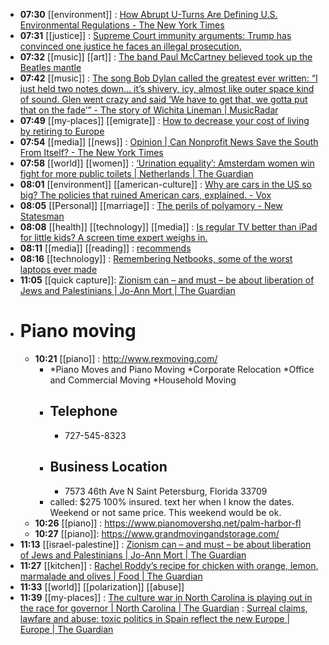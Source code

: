 - **07:30** [[environment]] :  [How Abrupt U-Turns Are Defining U.S. Environmental Regulations - The New York Times](https://www.nytimes.com/2024/04/26/climate/biden-trump-environmental-regulations.html)
- **07:31** [[justice]] :  [Supreme Court immunity arguments: Trump has convinced one justice he faces an illegal prosecution.](https://slate.com/news-and-politics/2024/04/supreme-court-trump-immunity-arguments-alito-maga.html)
- **07:32** [[music]] [[art]] :  [The band Paul McCartney believed took up the Beatles mantle](https://faroutmagazine.co.uk/a-new-generation-of-music-the-knockout-band-paul-mccartney-felt-took-up-the-beatles-mantle/)
- **07:42** [[music]] :  [The song Bob Dylan called the greatest ever written: “I just held two notes down… it’s shivery, icy, almost like outer space kind of sound. Glen went crazy and said ‘We have to get that, we gotta put that on the fade’” - The story of Wichita Lineman | MusicRadar](https://www.musicradar.com/news/glen-campbell-wichita-lineman)
- **07:49** [[my-places]] [[emigrate]] :  [How to decrease your cost of living by retiring to Europe](https://www.cnbc.com/2024/04/28/how-to-decrease-your-cost-of-living-by-retiring-to-europe.html)
- **07:54** [[media]] [[news]] :  [Opinion | Can Nonprofit News Save the South From Itself? - The New York Times](https://www.nytimes.com/2024/04/29/opinion/nonprofit-media-journalism.html)
- **07:58** [[world]] [[women]] :  [‘Urination equality’: Amsterdam women win fight for more public toilets | Netherlands | The Guardian](https://www.theguardian.com/world/2024/apr/29/urination-equality-amsterdam-women-win-fight-more-public-toilets)
- **08:01** [[environment]] [[american-culture]] :  [Why are cars in the US so big? The policies that ruined American cars, explained. - Vox](https://www.vox.com/future-perfect/24139147/suvs-trucks-popularity-federal-policy-pollution)
- **08:05** [[Personal]] [[marriage]] : [The perils of polyamory - New Statesman](https://www.newstatesman.com/culture/books/2024/04/perils-of-polyamory-more-review-molly-roden-winter "The perils of polyamory - New Statesman")
- **08:08** [[health]] [[technology]] [[media]] :  [Is regular TV better than iPad for little kids? A screen time expert weighs in.](https://slate.com/human-interest/2024/04/tv-ipad-screentime-differences-kids.html)
- **08:11** [[media]] [[reading]] : [recommends](https://www.theatlantic.com/newsletters/archive/2024/04/a-nail-biter-show-for-late-night-binging/678203/ "A nail-biter show for late-night binging - The Atlantic")
- **08:16** [[technology]] :  [Remembering Netbooks, some of the worst laptops ever made](https://www.xda-developers.com/remembering-netbooks/)
- **11:05** [[quick capture]]:  [Zionism can – and must – be about liberation of Jews and Palestinians | Jo-Ann Mort | The Guardian](https://www.theguardian.com/commentisfree/2024/apr/29/zionism-jews-palestinians)
- # Piano moving
	- **10:21** [[piano]] :  http://www.rexmoving.com/
		- *Piano Moves and Piano Moving
		  *Corporate Relocation
		  ​*Office and Commercial Moving
		  *Household Moving
		- ## Telephone
			- 727-545-8323
		- ## Business Location
			- 7573 46th Ave N Saint Petersburg, Florida 33709
		- called: $275 100% insured. text her when I know the dates. Weekend or not same price. This weekend would be ok.
	- **10:26** [[piano]] :  https://www.pianomovershq.net/palm-harbor-fl
	- **10:27** [[piano]]:  https://www.grandmovingandstorage.com/
- **11:13** [[israel-palestine]] :  [Zionism can – and must – be about liberation of Jews and Palestinians | Jo-Ann Mort | The Guardian](https://www.theguardian.com/commentisfree/2024/apr/29/zionism-jews-palestinians)
- **11:27** [[kitchen]] :  [Rachel Roddy’s recipe for chicken with orange, lemon, marmalade and olives | Food | The Guardian](https://www.theguardian.com/food/2024/apr/29/chicken-with-orange-lemon-marmalade-and-olives-recipe-rachel-roddy)
- **11:33** [[world]] [[polarization]] [[abuse]]
- **11:39** [[my-places]] :  [The culture war in North Carolina is playing out in the race for governor | North Carolina | The Guardian](https://www.theguardian.com/us-news/2024/apr/28/north-carolina-mark-robinson-josh-stein-governor) :  [Surreal claims, lawfare and abuse: toxic politics in Spain reflect the new Europe | Europe | The Guardian](https://www.theguardian.com/world/2024/apr/29/toxic-politics-spain-reflect-new-europe-pedro-sanchez)